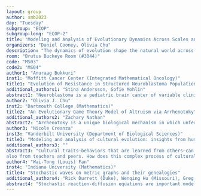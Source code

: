 ```yaml
---
layout: group
author: smb2023
day: "Tuesday"
subgroup: "ECOP"
subgroup-long: "ECOP-2"
title: "Modeling and Analysis of Evolutionary Dynamics Across Scales and Areas of Application"
organizers: "Daniel Cooney, Olivia Chu"
description: "The dynamics of evolution shape the natural world across all scales, from the evolution of multicellularity to the formation of complex human and animal societies. In this session, we aim to highlight recent work on the mathematical modeling of evolutionary dynamics, bringing together researchers focused both on mathematical and biological developments in evolutionary game theory and population genetics and mathematical modelers tackling problems in biological and cultural evolution. The talks in our session will focus on applications ranging from the evolution of treatment-resistant cancers to the spatial evolution of invasive species to mutualism within and across species, while mathematical approaches will range from stochastic processes and network models for social interactions in finite populations to the derivation and analysis of ODEs and PDEs in mean-field models."
room: "Brutus Buckeye Room (#3044)"
code: "MS03"
code2: "MS04"
author1: "Anuraag Bukkuri"
inst1: "Moffitt Cancer Center (Integrated Mathematical Oncology)"
title1: "Evolution of Resistance in Structured Neuroblastoma Populations"
additional_authors1: "Stina Andersson, Sofie Mohlin"
abstract1: "Neuroblastoma is a pediatric brain cancer of variable clinical presentation. The causes behind the initiation, progression, and ultimate resistance of this cancer is unknown, though it is recognized that two cellular phenotypes underpin its deadliness: adrenergic (ADRN) and mesenchymal (MES). How these phenotypes influence the eco-evolutionary dynamics of neuroblastoma cell populations (especially under therapy) remains a mystery. This is due to the confu- sion surrounding whether the ADRN and MES phenotypes represent different cell types (species) or cell states (stages in the life cycle of a single species). This distinction is critical in understanding and ultimately treating neuroblas- toma. In this talk, we will introduce theoretical methods to model the eco- evolutionary dynamics in state-structured neuroblastoma populations and use these models to tease apart cell type vs. cell state hypotheses. We will then expand and generalize this framework to continuous-structured models and discuss implications for cancer and bacterial resistance more generally."
author2: "Olivia J. Chu"
inst2: "Dartmouth College (Mathematics)"
title2: "An Evolutionary Game Theory Model of Altruism via Arrhenotoky"
additional_authors2: "Zachary Nathan"
abstract2: "Arrhenotoky is a unique biological mechanism in which unfertilized eggs give rise to haploid male offspring, while fertilized eggs give rise to diploid female offspring. In this work, we build a mathematical model for the arrhenotoky replicator dynamics of a beehive by adopting an evolutionary game theory framework. Using this model, we investigate the evolution of altruistic behavior in a beehive, looking particularly at hive success over a variety of parameters, controlling for altruism in workers and the queen. We find that the most reproductively successful hives have completely altruistic workers that donate all of their resources to the queen, as well as a somewhat altruistic queen that donates a small proportion of her resources to drone bees. Through these results, our model explains in part the evolutionary adoption of altruistic behavior by insects with arrhenotoky reproductive dynamics."
author3: "Nicole Creanza"
inst3: "Vanderbilt University (Department of Biological Sciences)"
title3: "Modeling and analysis of cultural evolution: insights from humans and birds"
additional_authors3: ""
abstract3: "Cultural traits—behaviors that are learned from others—can change more rapidly than genes and can be inherited not only from parents but
also from teachers and peers. How does this complex process of cultural evolution differ from and interact with genetic evolution? In this talk, I will discuss the dynamics of culturally transmitted behaviors on dramatically different evolutionary timescales: the learned songs of a family of songbirds and the spoken languages of modern human populations. Both of these behaviors enable communication between individuals and facilitate complex social interactions that can affect genetic evolution. My lab's work on models and analyses of these two systems demonstrate that learned behaviors, while less conserved than genetic traits, can retain evolutionary information across great distances and over long timescales."
author4: "Wai-Tong (Louis) Fan"
inst4: "Indiana University (Mathematics)"
title4: "Stochastic waves on metric graphs and their genealogies"
additional_authors4: "Rick Durrett (Duke), Wenqing Hu (Missouri), Greg Terlov (UIUC), Johnny Yang (Indiana), John Yin (UW-Madison)"
abstract4: "Stochastic reaction-diffusion equations are important models in spatial population genetics and ecology. These equations arise as the scaling limit of discrete systems such as interacting particle models, and so they are robust against model perturbation. In this talk, I will discuss methods to compute the probability of extinction, the quasi-stationary distribution, the asymptotic speed and other long-time behaviors for stochastic reaction-diffusion equations of Fisher-KPP type. Importantly, we consider these equations on general metric graphs that flexibly parametrize the underlying space. This enables us to not only bypass the ill-posedness issue of these equations in higher dimensions, but also assess the impact of space and stochasticity on the coexistence and the genealogies of interacting populations."
---
```

